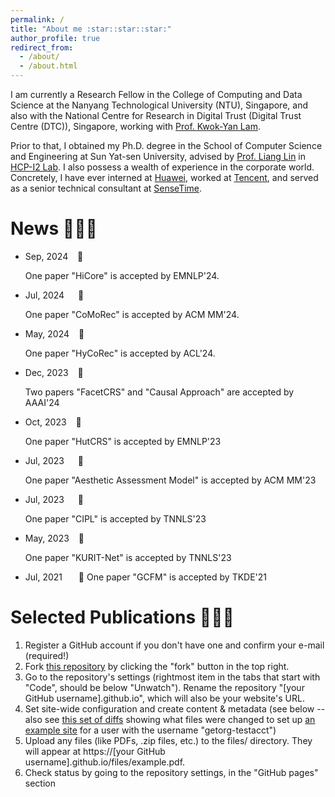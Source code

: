```yaml
---
permalink: /
title: "About me :star::star::star:"
author_profile: true
redirect_from: 
  - /about/
  - /about.html
---
```


I am currently a Research Fellow in the College of Computing and Data Science at the Nanyang Technological University (NTU), Singapore, and also with the National Centre for Research in Digital Trust (Digital Trust Centre (DTC)), Singapore, working with [Prof. Kwok-Yan Lam](https://personal.ntu.edu.sg/kwokyan.lam/). 

Prior to that, I obtained my Ph.D. degree in the School of Computer Science and Engineering at Sun Yat-sen University, advised by [Prof. Liang Lin](http://www.linliang.net/) in [HCP-I2 Lab](https://www.sysu-hcp.net/home/). I also possess a wealth of experience in the corporate world. Concretely, I have ever interned at [Huawei](https://www.huawei.com/cn/?ic_medium=direct&ic_source=surlent), worked at [Tencent](https://www.tencent.com/en-us/), and served as a senior technical consultant at [SenseTime](https://www.sensetime.com/en).


News :rocket::rocket::rocket:
======
* Sep, 2024 &ensp; :sunflower: <p align="left">One paper "HiCore" is accepted by EMNLP'24.</p> 
* Jul, 2024 &emsp; :sunflower: <p align="left">One paper "CoMoRec" is accepted by ACM MM'24. </p>
* May, 2024 &ensp; :sunflower: <p align="left">One paper "HyCoRec" is accepted by ACL'24.</p>
* Dec, 2023 &ensp; :sunflower: <p align="left">Two papers "FacetCRS" and "Causal Approach" are accepted by AAAI'24</p>
* Oct, 2023 &ensp; :sunflower: <p align="left">One paper "HutCRS" is accepted by EMNLP'23</p>
* Jul, 2023 &emsp; :sunflower: <p align="left">One paper "Aesthetic Assessment Model" is accepted by ACM MM'23</p>
* Jul, 2023 &emsp; :sunflower: <p align="left">One paper "CIPL" is accepted by TNNLS'23</p>
* May, 2023 &ensp; :sunflower: <p align="left">One paper "KURIT-Net" is accepted by TNNLS'23</p>
* Jul, 2021 &ensp; &ensp; :sunflower: One paper "GCFM" is accepted by TKDE'21</p>

Selected Publications :rocket::rocket::rocket:
======
1. Register a GitHub account if you don't have one and confirm your e-mail (required!)
1. Fork [this repository](https://github.com/academicpages/academicpages.github.io) by clicking the "fork" button in the top right. 
1. Go to the repository's settings (rightmost item in the tabs that start with "Code", should be below "Unwatch"). Rename the repository "[your GitHub username].github.io", which will also be your website's URL.
1. Set site-wide configuration and create content & metadata (see below -- also see [this set of diffs](http://archive.is/3TPas) showing what files were changed to set up [an example site](https://getorg-testacct.github.io) for a user with the username "getorg-testacct")
1. Upload any files (like PDFs, .zip files, etc.) to the files/ directory. They will appear at https://[your GitHub username].github.io/files/example.pdf.  
1. Check status by going to the repository settings, in the "GitHub pages" section
